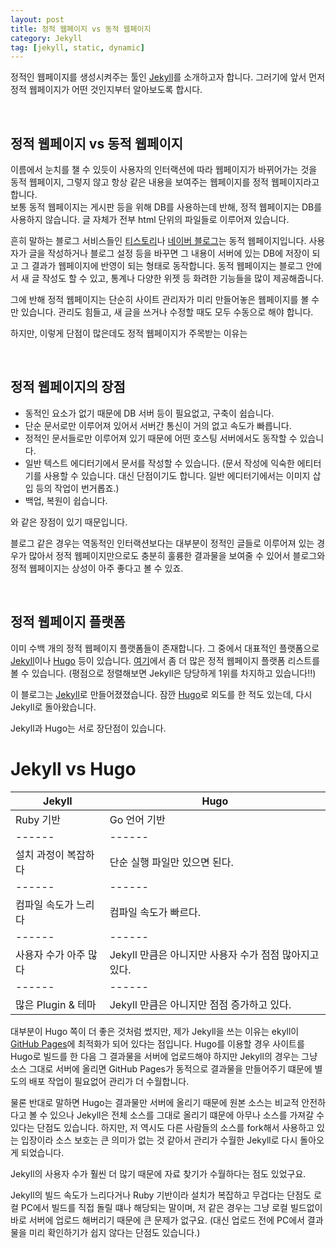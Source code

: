 ```yaml
---
layout: post
title: 정적 웹페이지 vs 동적 웹페이지
category: Jekyll
tag: [jekyll, static, dynamic]
---
```



정적인 웹페이지를 생성시켜주는 툴인 [Jekyll](https://github.com/jekyll/jekyll)를 소개하고자 합니다.
그러기에 앞서 먼저 정적 웹페이지가 어떤 것인지부터 알아보도록 합시다.

<br>

## 정적 웹페이지 vs 동적 웹페이지

이름에서 눈치를 챌 수 있듯이 사용자의 인터랙션에 따라 웹페이지가 바뀌어가는 것을 동적 웹페이지,
그렇지 않고 항상 같은 내용을 보여주는 웹페이지를 정적 웹페이지라고 합니다.  
보통 동적 웹페이지는 게시판 등을 위해 DB를 사용하는데 반해, 정적 웹페이지는 DB를 사용하지 않습니다.
글 자체가 전부 html 단위의 파일들로 이루어져 있습니다.

흔히 말하는 블로그 서비스들인 [티스토리](http://www.tistory.com/)나 
[네이버 블로그](http://section.blog.naver.com/)는 동적 웹페이지입니다.
사용자가 글을 작성하거나 블로그 설정 등을 바꾸면 그 내용이 서버에 있는 DB에 저장이 되고
그 결과가 웹페이지에 반영이 되는 형태로 동작합니다.
동적 웹페이지는 블로그 안에서 새 글 작성도 할 수 있고, 통계나 다양한 위젯 등 화려한 기능들을
많이 제공해줍니다.

그에 반해 정적 웹페이지는 단순히 사이트 관리자가 미리 만들어놓은 웹페이지를 볼 수만 있습니다.
관리도 힘들고, 새 글을 쓰거나 수정할 때도 모두 수동으로 해야 합니다.

하지만, 이렇게 단점이 많은데도 정적 웹페이지가 주목받는 이유는 

<br>

## 정적 웹페이지의 장점

* 동적인 요소가 없기 때문에 DB 서버 등이 필요없고, 구축이 쉽습니다.
* 단순 문서로만 이루어져 있어서 서버간 통신이 거의 없고 속도가 빠릅니다.
* 정적인 문서들로만 이루어져 있기 때문에 어떤 호스팅 서버에서도 동작할 수 있습니다.
* 일반 텍스트 에디터기에서 문서를 작성할 수 있습니다. (문서 작성에 익숙한 에티터기를 사용할 수 있습니다.
대신 단점이기도 합니다. 일반 에디터기에서는 이미지 삽입 등의 작업이 번거롭죠.)
* 백업, 복원이 쉽습니다.

와 같은 장점이 있기 때문입니다.

블로그 같은 경우는 역동적인 인터랙션보다는 대부분이 정적인 글들로 이루어져 있는 경우가 많아서
정적 웹페이지만으로도 충분히 훌륭한 결과물을 보여줄 수 있어서 블로그와 정적 웹페이지는 상성이
아주 좋다고 볼 수 있죠.

<br>

## 정적 웹페이지 플랫폼

이미 수백 개의 정적 웹페이지 플랫폼들이 존재합니다.
그 중에서 대표적인 플랫폼으로 [Jekyll](https://github.com/jekyll/jekyll)이나 
[Hugo](https://gohugo.io/) 등이 있습니다. [여기](https://staticsitegenerators.net/)에서 좀 더 많은
정적 웹페이지 플랫폼 리스트를 볼 수 있습니다. 
(평점으로 정렬해보면 Jekyll은 당당하게 1위를 차지하고 있습니다!!)

이 블로그는 [Jekyll](https://github.com/jekyll/jekyll)로 만들어졌졌습니다.
잠깐 [Hugo](https://gohugo.io/)로 외도를 한 적도 있는데, 다시 Jekyll로 돌아왔습니다. 

Jekyll과 Hugo는 서로 장단점이 있습니다.

# Jekyll vs Hugo

Jekyll | Hugo
------ | ------
Ruby 기반   | Go 언어 기반  
------ | ------
설치 과정이 복잡하다 | 단순 실행 파일만 있으면 된다.
------ | ------
컴파일 속도가 느리다 | 컴파일 속도가 빠르다.
------ | ------
사용자 수가 아주 많다 |  Jekyll 만큼은 아니지만 사용자 수가 점점 많아지고 있다.
------ | ------
많은 Plugin & 테마 | Jekyll 만큼은 아니지만 점점 증가하고 있다.


대부분이 Hugo 쪽이 더 좋은 것처럼 썼지만, 제가 Jekyll을 쓰는 이유는
ekyll이 [GitHub Pages](https://pages.github.com/)에 최적화가 되어 있다는 점입니다. 
Hugo를 이용할 경우 사이트를 Hugo로 빌드를 한 다음 그 결과물을 서버에 업로드해야 하지만
Jekyll의 경우는 그냥 소스 그대로 서버에 올리면 GitHub Pages가 동적으로 결과물을 만들어주기 떄문에 
별도의 배포 작업이 필요없어 관리가 더 수월합니다. 

물론 반대로 말하면 Hugo는 결과물만 서버에 올리기 때문에 원본 소스는 비교적 안전하다고 볼 수 있으나
Jekyll은 전체 소스를 그대로 올리기 떄문에 아무나 소스를 가져갈 수 있다는 단점도 있습니다.
하지만, 저 역시도 다른 사람들의 소스를 fork해서 사용하고 있는 입장이라 소스 보호는 
큰 의미가 없는 것 같아서 관리가 수월한 Jekyll로 다시 돌아오게 되었습니다.

Jekyll의 사용자 수가 훨씬 더 많기 때문에 자료 찾기가 수월하다는 점도 있었구요.

Jekyll의 빌드 속도가 느리다거나 Ruby 기반이라 설치가 복잡하고 무겁다는 단점도
로컬 PC에서 빌드를 직접 돌릴 떄나 해당되는 말이며, 저 같은 경우는 그냥 로컬 빌드없이
바로 서버에 업로드 해버리기 때문에 큰 문제가 없구요. 
(대신 업로드 전에 PC에서 결과물을 미리 확인하기가 쉽지 않다는 단점도 있습니다.)


